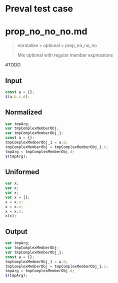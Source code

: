 # Preval test case

# prop_no_no_no.md

> normalize > optional > prop_no_no_no
>
> Mix optional with regular member expressions

#TODO

## Input

`````js filename=intro
const a = {};
$(a.b.c.d);
`````

## Normalized

`````js filename=intro
var tmpArg;
var tmpComplexMemberObj;
var tmpComplexMemberObj_1;
const a = {};
tmpComplexMemberObj_1 = a.b;
tmpComplexMemberObj = tmpComplexMemberObj_1.c;
tmpArg = tmpComplexMemberObj.d;
$(tmpArg);
`````

## Uniformed

`````js filename=intro
var x;
var x;
var x;
var x = {};
x = x.x;
x = x.x;
x = x.x;
x(x);
`````

## Output

`````js filename=intro
var tmpArg;
var tmpComplexMemberObj;
var tmpComplexMemberObj_1;
const a = {};
tmpComplexMemberObj_1 = a.b;
tmpComplexMemberObj = tmpComplexMemberObj_1.c;
tmpArg = tmpComplexMemberObj.d;
$(tmpArg);
`````
